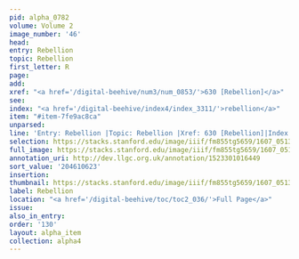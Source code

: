 ```yaml
---
pid: alpha_0782
volume: Volume 2
image_number: '46'
head:
entry: Rebellion
topic: Rebellion
first_letter: R
page:
add:
xref: "<a href='/digital-beehive/num3/num_0853/'>630 [Rebellion]</a>"
see:
index: "<a href='/digital-beehive/index4/index_3311/'>rebellion</a>"
item: "#item-7fe9ac8ca"
unparsed:
line: 'Entry: Rebellion |Topic: Rebellion |Xref: 630 [Rebellion]|Index: rebellion|#item-7fe9ac8ca'
selection: https://stacks.stanford.edu/image/iiif/fm855tg5659/1607_0513/835,623,2956,543/full/0/default.jpg
full_image: https://stacks.stanford.edu/image/iiif/fm855tg5659/1607_0513/full/full/0/default.jpg
annotation_uri: http://dev.llgc.org.uk/annotation/1523301016449
sort_value: '204610623'
insertion:
thumbnail: https://stacks.stanford.edu/image/iiif/fm855tg5659/1607_0513/835,623,600,180/250,/0/default.jpg
label: Rebellion
location: "<a href='/digital-beehive/toc/toc2_036/'>Full Page</a>"
issue:
also_in_entry:
order: '130'
layout: alpha_item
collection: alpha4
---
```

